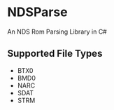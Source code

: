 # NDSParse
An NDS Rom Parsing Library in C#

## Supported File Types
- BTX0
- BMD0
- NARC
- SDAT
 - STRM
